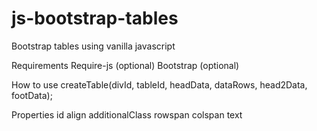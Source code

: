 # js-bootstrap-tables
Bootstrap tables using vanilla javascript

Requirements
Require-js (optional)
Bootstrap (optional)

How to use
createTable(divId, tableId, headData, dataRows, head2Data, footData);

Properties
id
align
additionalClass
rowspan
colspan
text
